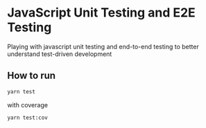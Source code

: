 # JavaScript Unit Testing and  E2E Testing
Playing with javascript unit testing and end-to-end testing to better understand test-driven development

## How to run
```bash
yarn test
```
with coverage
```bash
yarn test:cov
```